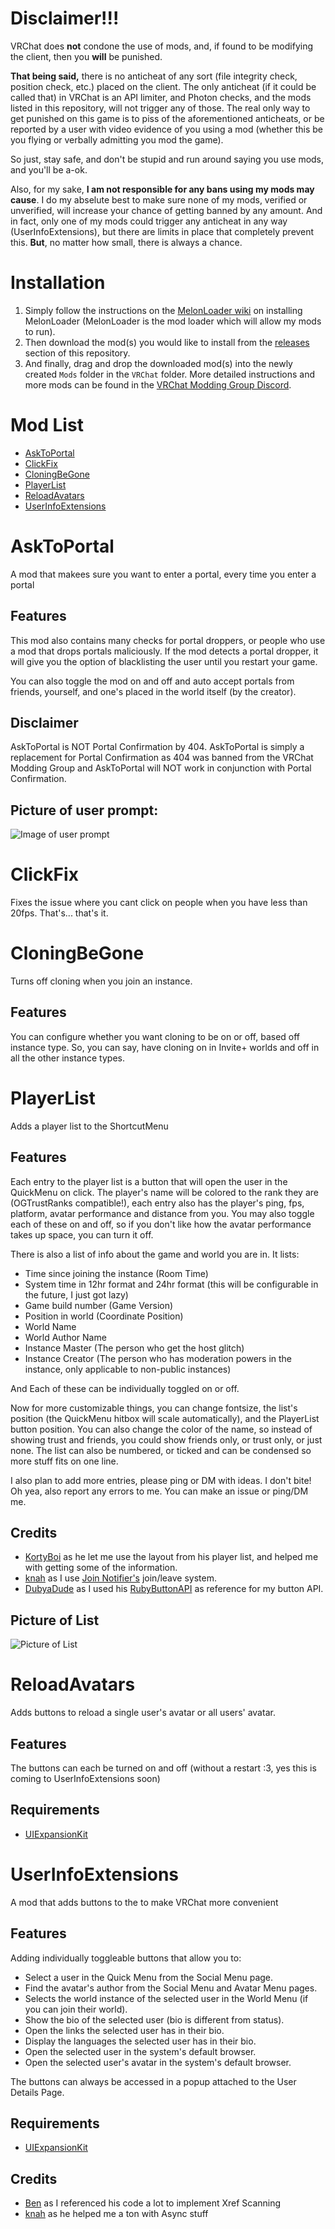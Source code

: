 # Disclaimer!!!
VRChat does **not** condone the use of mods, and, if found to be modifying the client, then you **will** be punished.

**That being said,** there is no anticheat of any sort (file integrity check, position check, etc.) placed on the client.
The only anticheat (if it could be called that) in VRChat is an API limiter, and Photon checks, and the mods listed in this repository, will not trigger any of those.
The real only way to get punished on this game is to piss of the aforementioned anticheats, or be reported by a user with video evidence of you using a mod (whether this be you flying or verbally admitting you mod the game).

So just, stay safe, and don't be stupid and run around saying you use mods, and you'll be a-ok.

Also, for my sake, **I am not responsible for any bans using my mods may cause**. 
I do my abselute best to make sure none of my mods, verified or unverified, will increase your chance of getting banned by any amount.
And in fact, only one of my mods could trigger any anticheat in any way (UserInfoExtensions), but there are limits in place that completely prevent this.
**But**, no matter how small, there is always a chance. 

# Installation 
1. Simply follow the instructions on the [MelonLoader wiki](https://melonwiki.xyz/#/) on installing MelonLoader (MelonLoader is the mod loader which will allow my mods to run). 
2. Then download the mod(s) you would like to install from the [releases](https://github.com/loukylor/VRC-Mods/releases) section of this repository.
3. And finally, drag and drop the downloaded mod(s) into the newly created `Mods` folder in the `VRChat` folder.
More detailed instructions and more mods can be found in the [VRChat Modding Group Discord](https://discord.gg/rCqKSvR).

# Mod List
- [AskToPortal](#asktoportal)
- [ClickFix](#clickfix)
- [CloningBeGone](#cloningbegone)
- [PlayerList](#playerlist)
- [ReloadAvatars](#reloadavatars)
- [UserInfoExtensions](#userinfoextensions)

# AskToPortal
A mod that makees sure you want to enter a portal, every time you enter a portal

## Features
This mod also contains many checks for portal droppers, or people who use a mod that drops portals maliciously.
If the mod detects a portal dropper, it will give you the option of blacklisting the user until you restart your game.

You can also toggle the mod on and off and auto accept portals from friends, yourself, and one's placed in the world itself (by the creator).

## Disclaimer
AskToPortal is NOT Portal Confirmation by 404. AskToPortal is simply a replacement for Portal Confirmation as 404 was banned from the VRChat Modding Group and AskToPortal will NOT work in conjunction with Portal Confirmation.

## Picture of user prompt:
![Image of user prompt](https://i.imgur.com/uvUeUmL.png)

# ClickFix
Fixes the issue where you cant click on people when you have less than 20fps.
That's... that's it.

# CloningBeGone
Turns off cloning when you join an instance.

## Features
You can configure whether you want cloning to be on or off, based off instance type.
So, you can say, have cloning on in Invite+ worlds and off in all the other instance types.

# PlayerList
Adds a player list to the ShortcutMenu

## Features
Each entry to the player list is a button that will open the user in the QuickMenu on click.
The player's name will be colored to the rank they are (OGTrustRanks compatible!), each entry also has the player's ping, fps, platform, avatar performance and distance from you.
You may also toggle each of these on and off, so if you don't like how the avatar performance takes up space, you can turn it off.

There is also a list of info about the game and world you are in.
It lists:
- Time since joining the instance (Room Time)
- System time in 12hr format and 24hr format (this will be configurable in the future, I just got lazy)
- Game build number (Game Version)
- Position in world (Coordinate Position)
- World Name
- World Author Name
- Instance Master (The person who get the host glitch)
- Instance Creator (The person who has moderation powers in the instance, only applicable to non-public instances)

And Each of these can be individually toggled on or off.

Now for more customizable things, you can change fontsize, the list's position (the QuickMenu hitbox will scale automatically), and the PlayerList button position.
You can also change the color of the name, so instead of showing trust and friends, you could show friends only, or trust only, or just none.
The list can also be numbered, or ticked and can be condensed so more stuff fits on one line.

I also plan to add more entries, please ping or DM with ideas. I don't bite!
Oh yea, also report any errors to me. You can make an issue or ping/DM me.

## Credits
- [KortyBoi](https://github.com/KortyBoi) as he let me use the layout from his player list, and helped me with getting some of the information.
- [knah](https://github.com/knah) as I use [Join Notifier's](https://github.com/knah/VRCMods) join/leave system.
- [DubyaDude](https://github.com/DubyaDude) as I used his [RubyButtonAPI](https://github.com/DubyaDude/RubyButtonAPI) as reference for my button API.

## Picture of List
![Picture of List](https://i.imgur.com/Tt6ZYqB.png)

# ReloadAvatars
Adds buttons to reload a single user's avatar or all users' avatar.

## Features
The buttons can each be turned on and off (without a restart :3, yes this is coming to UserInfoExtensions soon)

## Requirements
 - [UIExpansionKit](https://github.com/knah/VRCMods/)

# UserInfoExtensions
A mod that adds buttons to the to make VRChat more convenient

## Features
Adding individually toggleable buttons that allow you to:
 - Select a user in the Quick Menu from the Social Menu page.
 - Find the avatar's author from the Social Menu and Avatar Menu pages.
 - Selects the world instance of the selected user in the World Menu (if you can join their world).
 - Show the bio of the selected user (bio is different from status).
 - Open the links the selected user has in their bio.
 - Display the languages the selected user has in their bio.
 - Open the selected user in the system's default browser.
 - Open the selected user's avatar in the system's default browser.

The buttons can always be accessed in a popup attached to the User Details Page.

## Requirements
 - [UIExpansionKit](https://github.com/knah/VRCMods/)

## Credits
 - [Ben](https://github.com/BenjaminZehowlt) as I referenced his code a lot to implement Xref Scanning
 - [knah](https://github.com/knah) as he helped me a ton with Async stuff
